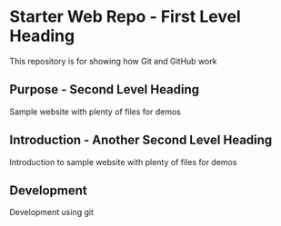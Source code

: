 # Starter Web Repo - First Level Heading

This repository is for showing how Git and GitHub work

## Purpose - Second Level Heading

Sample website with plenty of files for demos

## Introduction - Another Second Level Heading

Introduction to sample website with plenty of files for demos

## Development

Development using git